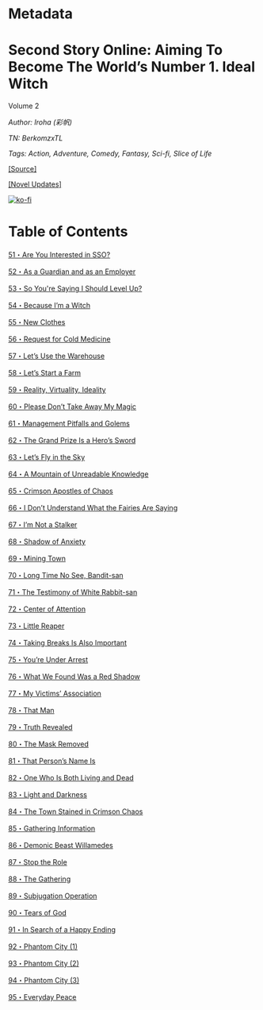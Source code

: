 # Metadata

# Second Story Online: Aiming To Become The World’s Number 1. Ideal Witch
  
Volume 2

_Author:_ _Iroha (彩帆)_

_TN: BerkomzxTL_

_Tags: Action, Adventure, Comedy, Fantasy, Sci-fi, Slice of Life_

[\[Source\]](https://ncode.syosetu.com/n6771dp/)

[\[Novel Updates\]](https://www.novelupdates.com/series/second-story-online-aiming-to-become-the-worlds-number-1-ideal-witch/)


[![ko-fi](https://ko-fi.com/img/githubbutton_sm.svg)](https://ko-fi.com/I2I117SQUE)



# Table of Contents

[51・Are You Interested in SSO?](./chapters/Section0051.md)

[52・As a Guardian and as an Employer](./chapters/Section0052.md)

[53・So You're Saying I Should Level Up?](./chapters/Section0053.md)

[54・Because I’m a Witch](./chapters/Section0054.md)

[55・New Clothes](./chapters/Section0055.md)

[56・Request for Cold Medicine](./chapters/Section0056.md)

[57・Let’s Use the Warehouse](./chapters/Section0057.md)

[58・Let’s Start a Farm](./chapters/Section0058.md)

[59・Reality, Virtuality, Ideality](./chapters/Section0059.md)

[60・Please Don’t Take Away My Magic](./chapters/Section0060.md)

[61・Management Pitfalls and Golems](./chapters/Section0061.md)

[62・The Grand Prize Is a Hero’s Sword](./chapters/Section0062.md)

[63・Let’s Fly in the Sky](./chapters/Section0063.md)

[64・A Mountain of Unreadable Knowledge](./chapters/Section0064.md)

[65・Crimson Apostles of Chaos](./chapters/Section0065.md)

[66・I Don’t Understand What the Fairies Are Saying](./chapters/Section0066.md)

[67・I’m Not a Stalker](./chapters/Section0067.md)

[68・Shadow of Anxiety](./chapters/Section0068.md)

[69・Mining Town](./chapters/Section0069.md)

[70・Long Time No See, Bandit-san](./chapters/Section0070.md)

[71・The Testimony of White Rabbit-san](./chapters/Section0071.md)

[72・Center of Attention](./chapters/Section0072.md)

[73・Little Reaper](./chapters/Section0073.md)

[74・Taking Breaks Is Also Important](./chapters/Section0074.md)

[75・You’re Under Arrest](./chapters/Section0075.md)

[76・What We Found Was a Red Shadow](./chapters/Section0076.md)

[77・My Victims’ Association](./chapters/Section0077.md)

[78・That Man](./chapters/Section0078.md)

[79・Truth Revealed](./chapters/Section0079.md)

[80・The Mask Removed](./chapters/Section0080.md)

[81・That Person’s Name Is](./chapters/Section0081.md)

[82・One Who Is Both Living and Dead](./chapters/Section0082.md)

[83・Light and Darkness](./chapters/Section0083.md)

[84・The Town Stained in Crimson Chaos](./chapters/Section0084.md)

[85・Gathering Information](./chapters/Section0085.md)

[86・Demonic Beast Willamedes](./chapters/Section0086.md)

[87・Stop the Role](./chapters/Section0087.md)

[88・The Gathering](./chapters/Section0088.md)

[89・Subjugation Operation](./chapters/Section0089.md)

[90・Tears of God](./chapters/Section0090.md)

[91・In Search of a Happy Ending](./chapters/Section0091.md)

[92・Phantom City (1)](./chapters/Section0092.md)

[93・Phantom City (2)](./chapters/Section0093.md)

[94・Phantom City (3)](./chapters/Section0094.md)

[95・Everyday Peace](./chapters/Section0095.md)
